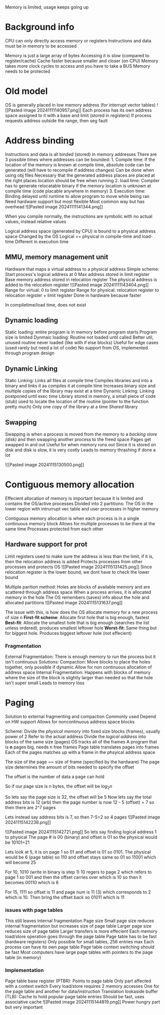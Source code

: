 Memory is limited, usage keeps going up
# Background info
CPU can only directly access memory or registers
	Instructions and data must be in memory to be accessed

Memory is just a large array of bytes
Accessing it is slow (compared to register/cache)
	Cache faster because smaller and closer (on CPU)
	Memory takes more clock cycles to access and you have to take a BUS
Memory needs to be protected 


# Old model
OS is generally placed in low memory address (for interrupt vector tables)
![[Pasted image 20241111140957.png]]
Each process has its own address space assigned to it with a base and limit (stored in registers)
If process requests address outside the range, then seg fault


# Address binding
Instructions and data is all binded (stored) in memory addresses 
There are 3 possible times where addresses can be bounded:
	1. Compile time: If the location of the memory is known at compile time, absolute code can be generated (will have to recompile if address changes)
		Can be done when using obj files
		Necessary that the generated address places are placed at the right places
		location should be free when running
	2. load time: Compiler has to generate relocatable binary if the memory location is unknown at compile time (code placable anywhere in memory)
	3. Execution time: Binding delayed until runtime to allow program to move while being ran
		Need hardware support but most flexible 
		Most common way but has overhead
![[Pasted image 20241111141344.png]]

When you compile normally, the instructions are symbolic with no actual values, instead relative values

Logical address space (generated by CPU) is bound to a physical address space
	Changed by the OS
Logical == physical in compile-time and load-time
Different in execution time


## MMU, memory management unit
Hardware that maps a virtual address to a physical address
Simple scheme:
	Start process's logical address at 0
	Max address stored in limit register
	Base memory address stored in relocation register
	The physical address is added to the relocation register 
![[Pasted image 20241111143404.png]]
Range for virtual: 0 to limit register
Range for physical: relocation register to relocation register + limit register
Done in hardware because faster

In compiletime/load time, does not exist 


## Dynamic loading
Static loading:
	entire program is in memory before program starts
	Program size is limited
Dynmaic loading:
	Routine not loaded until called
	Better util, unused routine never loaded (like with if else blocks)
	Useful for edge cases (used rarely but need a lot of code)
	No support from OS, implemented through program design

## Dynamic Linking
Static Linking:
	Links all files at compile time
	Compiles libraries and into a binary and links it as compiles it at compile time
	Increases binary size and multiple copies of the library may exist at a time
Dynamic Linking:
	Linking postponed until exec time
	Library stored in memory, a small piece of code (stub) used to locate the location of the routine (pointer to the function pretty much)
	Only one copy of the library at a time
	*Shared* library

## Swapping
Swapping is when a process is moved from the memory to a *backing store (disk)* and then swapping another process to the freed space
	Pages get swapped in and out
Useful for when memory runs out
Since it is stored on disk and disk is slow, it is very costly
	Leads to memory thrashing if done a lot

![[Pasted image 20241115130500.png]]


# Contiguous memory allocation
Effecient allocation of memory is important because it is limited and contains the OS/active processes
Divided into 2 partitions: The OS in the lower region with intrurrupt vec table and user processes in higher memory

Contiguous memory allocation is when each process is in a single continuous memory block
	Allows for multiple processes to be there at the same time
	Processes protected from each other


## Hardware support for prot
Limit registers used to make sure the address is less than the limit, if it is, then the relocation address is added
	Protects processes from other processes and protects OS
![[Pasted image 20241115131425.png]]
Since relocation register is the lower bound, we dont have to check the lower bound


Multiple parition method:
	Holes are blocks of available memory and are scattered through address space
	When a process arrives, it is allocated memory in the hole
	The OS remembers (saves) info about the hole and allocated partitions
	![[Pasted image 20241115131637.png]]

The issue with this, is how does the OS allocate memory for a new process of size n
	**First-fit scheme**: Allocate first hole that is big enough, fastest
	**Best-fit**: Allocate the smallest hole that is big enough (searches the list unless ordered), produces smallest leftover hole
	**Worst-fit**: Same thing but for biggest hole. Produces biggest leftover hole (not effecient)



### Fragmentation
External Fragmentation: There is enough memory to run the process but it isn't continuous
Solutions:
	Compaction: Move blocks to place the holes together, only possible if dynamic
	Allow for non continuous allocation of address space
Internal Fragmentation: 
	Happens with blocks of memory where the size of the block is slightly larger than needed so that the hole isn't super small
	Leads to memory loss

# Paging
Solution to external fragmenting and compaction
Commonly used
Depend on HW support
Allows for noncontinuous address space blocks

Scheme:
	Divide the *physical memory* into fixed size blocks (frames), usually power of 2
		Refer to the actual address
	Divide the *logical address* into blocks of the same size (pages)
	OS tracks all of the frames
	A program that is **n** pages big, needs n free frames
	Page table translates pages into frames
Each of the pages matches up with a frame in the phsyical address space

The size of the page == size of frame (specified by the hardware)
The page size determines the amount of bits needed to specify the offset

The offset is the number of data a page can hold

So if our page size is n bytes, the offset will be $log_{2} n$  

So lets say the page size is 32, the offset will be 5 
Now lets say the total address bits is 12 (arb)
then the page number is now 12 - 5 (offset) = 7 so then there are 2^7 pages

Lets instead say address bits is 7, so then 7-5=2 so 4 pages
![[Pasted image 20241115142238.png]]

![[Pasted image 20241115142721.png]]
So lets say finding logical address 1 to physical
The page # is 00 (binary) and offset is 01 so the physical would be 10101=21

Lets look at 5, it is on page 1 so 01 and offset is 01 so 0101. The physical would be 6 (page table) so 110 and offset stays same so 01 so 11001 which will become 25

For 10, 1010 (write in binary is step 1) 10 regers to page 2 which refers to page 1 so 001 and then the offset carries over which is 10 so then it becomes 00110 which is 6

For 15, 1111 so offset is 11 and page num is 11 (3) which corresponds to 2 which is 10. Then bring the offset back so 01011 which is 11


### issues with page tables
This still leaves internal fragmentation 
Page size
	Small page size reduces internal fragmentation but increases size of page table
	Larger page size reduces size of page table
	Larger transfers is more effecient 
Each memory load/store operation goes through the page table
	Page table has to be fast (hardware registers)
	Only possible for small tables, 256 entries max
Each process can have its own page table
	Page table context switching should be fast
Most computers have large page tables with pointers to the page table (in memory)


### Implementation
Page table base register (PTBR): Points to page table 
	Only part affected with a context switch
Every load/store requires 2 memory accesses
	One for the page table and another for data/instruction
Translation lookaside buffer (TLB):
	Cache to hold popular page table entries
	Should be fast, uses associative cache
![[Pasted image 20241115144819.png]]
Power hungry part but very important


